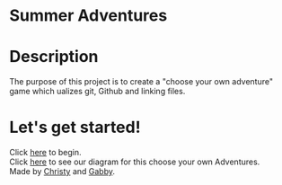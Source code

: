 # Summer Adventures

# Description
The purpose of this project is to create a "choose your own adventure" game which ualizes git, Github and linking files. 

# Let's get started!
Click [here](home/home.md) to begin.  
Click [here](https://docs.google.com/a/hstat.org/drawings/d/1810PQCsqi5r4Q7bXt8yyGkACwc3f5MbdAx-F2lq8Zt4/edit?usp=sharing) to see our diagram for this choose your own Adventures.  
Made by [Christy](https://github.com/christy8059) and [Gabby](https://github.com/gabbym321).  
